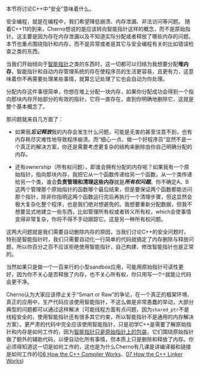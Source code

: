 本节将讨论C++中“安全”意味着什么。

安全编程，就是在编程中，我们希望降低崩溃、内存泄漏、非法访问等问题。
随着C++11的到来，Cherno想说的是应该转向智能指针这样的概念，而不是原始指针。这主要是因为存在内存泄漏以及不知道实际分配或者释放了哪些内存的问题。本节也重点围绕指针和内存，而不是异常或者是其它与安全编程有关的比如错误检查之类的东西。

当我们开始倾向于[智能指针](44%20SMART%20POINTERS%20in%20C++.md)之类的东西时，这一切都可以归结为我想要分配**堆内存**，智能指针和自动内存管理系统的存在使程序员的生活更容易，且更有力，这意味着你不再需要处理某些事情，就算忘记处理了它也会自动为你处理。

分配内存这件事很简单，你想在堆上分配一块内存，如果你分配成功会得到一个指向那块内存开始部分的有效的指针，它将一直存在，直到你明确地删除它，这就是整个基本概念了。

那问题就来自几方面了： 

- 如果我***忘记释放***我的内存会发生什么问题，可能是无害的甚至注意不到，也有内存耗尽灾难性地导致程序崩溃。而“细心一点、做一个好程序员”显然不是一个真正的解决方案，你还是需要考虑更复杂的结构来删除由你自己明确分配的内存。

- 还有*ownership*（所有权问题），即谁会拥有分配的内存呢？如果我有一个原始指针，指向那块内存，我把它从一个函数传递给另一个函数，从一个类传递给另一个类，谁会**负责管理和清理这些内存**就是***所有权问题***。你不确定A、B这两个管理那个原始指针的函数哪个最后结束，但是要保证两个函数都能访问那个指针，除非你指明这两个函数运行完后再执行一个清理步骤，但这显然会极大复杂化整个程序，也是我们绝对想避免的。我想要重新分配数据，但我不想要显式地建立一些东西，比如管理所有权或者转义所有权，which会使事情变得非常复杂，你将不得不手动跟踪它。这是另一种所有权问题。

这两大问题就是我们需要自动删除内存的原因，当我们讨论C++的安全问题时，特别是智能指针时，我们只需要自动化一行简单的代码就搞定了内存删除与释放问题，所以你百分之百不应该拒绝使用智能指针，自己构建、修改智能指针也是正常的。

当然如果只是做一个一百来行的小型sandbox应用，可能用原始指针可读性更好，因为你不关心是否释放了内存，也不关心所有权，你只用写一个`*`就能让代码会更干净。

Cherno认为大家应该停止关于“Smart or Raw”的争论，在一个真正的框架环境、真正的应用中，生产代码应该使用智能指针，不这么做是非常愚蠢的举动，大部分典型的问题都可以通过这样解决（可能线程方面有点问题，因为`shared_ptr`不是线程安全的，使用智能指针还有很多其它约束，所以智能指针不是通用的内存解决方案）。更严肃的代码中完全应该使用智能指针，只是初学C++是需要了解原始指针和内存是如何工作的，因为[智能指针只是原始指针上的包装](44%20SMART%20POINTERS%20in%20C++.md#^a6997e)，它们围绕原始指针做了额外的辅助代码，以便自动化所有事情，但本质上只是删除和释放了内存。你必须得知道这一切是如何工作的，这也是为什么Cherno有几课是讲编译器和链接是如何工作的([06 How the C++ Compiler Works](06%20How%20the%20C++%20Compiler%20Works.md)、[07 How the C++ Linker Works](07%20How%20the%20C++%20Linker%20Works.md))